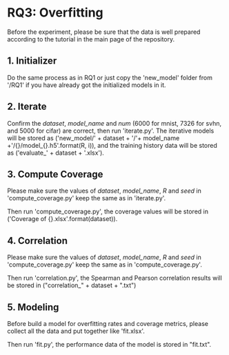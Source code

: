 # RQ3: Overfitting
Before the experiment, please be sure that the data is well prepared according to the tutorial in the main page of the repository.

## 1. Initializer
Do the same process as in RQ1 or just copy the 'new_model' folder from '/RQ1' if you have already got the initialized models in it.

## 2. Iterate
Confirm the *dataset*, *model_name* and *num* (6000 for mnist, 7326 for svhn, and 5000 for cifar) are correct, then run 'iterate.py'.
The iterative models will be stored as ('new_model/' + dataset + '/'+ model_name +'/{}/model_{}.h5'.format(R, i)), 
and the training history data will be stored as ('evaluate_' + dataset + '.xlsx').

## 3. Compute Coverage
Please make sure the values of *dataset*, *model_name*, *R* and *seed* in 'compute_coverage.py' keep the same as in 'iterate.py'. 

Then run 'compute_coverage.py', the coverage values will be stored in ('Coverage of {}.xlsx'.format(dataset)).

## 4. Correlation
Please make sure the values of *dataset*, *model_name*, *R* and *seed* in 'compute_coverage.py' keep the same as in 'compute_coverage.py'. 

Then run 'correlation.py', the Spearman and Pearson correlation results will be stored in ("correlation_" + dataset + ".txt")

## 5. Modeling
Before build a model for overfitting rates and coverage metrics, please collect all the data and put together like 'fit.xlsx'. 

Then run 'fit.py', the performance data of the model is stored in "fit.txt".
